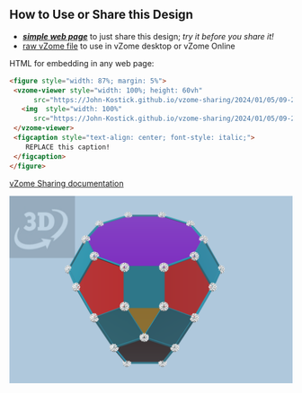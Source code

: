 
## How to Use or Share this Design

 - [***simple web page***](<https://John-Kostick.github.io/vzome-sharing/2024/01/05/09-21-55-J83-Tridiminished-rhombicosidodecahedron-Golden/>) to just share this design; *try it before you share it!*
 - [raw vZome file](<https://raw.githubusercontent.com/John-Kostick/vzome-sharing/main/2024/01/05/09-21-55-J83-Tridiminished-rhombicosidodecahedron-Golden/J83-Tridiminished-rhombicosidodecahedron-Golden.vZome>) to use in vZome desktop or vZome Online
 
 HTML for embedding in any web page:
 ```html
<figure style="width: 87%; margin: 5%">
  <vzome-viewer style="width: 100%; height: 60vh"
       src="https://John-Kostick.github.io/vzome-sharing/2024/01/05/09-21-55-J83-Tridiminished-rhombicosidodecahedron-Golden/J83-Tridiminished-rhombicosidodecahedron-Golden.vZome" >
    <img  style="width: 100%"
       src="https://John-Kostick.github.io/vzome-sharing/2024/01/05/09-21-55-J83-Tridiminished-rhombicosidodecahedron-Golden/J83-Tridiminished-rhombicosidodecahedron-Golden.png" >
  </vzome-viewer>
  <figcaption style="text-align: center; font-style: italic;">
     REPLACE this caption!
  </figcaption>
</figure>
 ```

[vZome Sharing documentation](https://vzome.github.io/vzome/sharing.html#how-it-works)

![Image](<J83-Tridiminished-rhombicosidodecahedron-Golden.png>)

